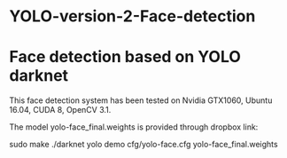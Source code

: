# YOLO-version-2-Face-detection
# Face detection based on YOLO darknet
This face detection system has been tested on Nvidia GTX1060, Ubuntu 16.04, CUDA 8, OpenCV 3.1.

The model yolo-face_final.weights is provided through dropbox link:


sudo make
./darknet yolo demo cfg/yolo-face.cfg yolo-face_final.weights
